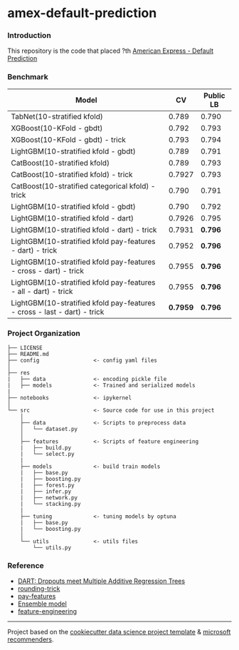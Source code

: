 # amex-default-prediction
### Introduction
This repository is the code that placed ?th [American Express - Default Prediction](https://www.kaggle.com/competitions/amex-default-prediction/overview)

### Benchmark
|Model|CV|Public LB|
|-----|--|------|
|TabNet(10-stratified kfold)|0.789|0.790|
|XGBoost(10-KFold - gbdt)|0.792|0.793|
|XGBoost(10-KFold - gbdt) - trick|0.793|0.794|
|LightGBM(10-stratified kfold - gbdt)|0.789|0.791|
|CatBoost(10-stratified kfold)|0.789|0.793|
|CatBoost(10-stratified kfold) - trick|0.7927|0.793|
|CatBoost(10-stratified categorical kfold) - trick|0.790|0.791|
|LightGBM(10-stratified kfold - gbdt)|0.790|0.792|
|LightGBM(10-stratified kfold - dart)|0.7926|0.795|
|LightGBM(10-stratified kfold - dart) - trick|0.7931|**0.796**|
|LightGBM(10-stratified kfold pay-features - dart) - trick|0.7952|**0.796**|
|LightGBM(10-stratified kfold pay-features - cross - dart) - trick|0.7955|**0.796**|
|LightGBM(10-stratified kfold pay-features - all - dart) - trick|0.7955|**0.796**|
|LightGBM(10-stratified kfold pay-features - cross - last - dart) - trick|**0.7959**|**0.796**|

### Project Organization
```
├── LICENSE
├── README.md
├── config                 <- config yaml files
│
├── res
|   ├── data               <- encoding pickle file
|   ├── models             <- Trained and serialized models
|
├── notebooks              <- ipykernel
│
└── src                    <- Source code for use in this project
    │
    ├── data               <- Scripts to preprocess data
    │   └── dataset.py
    │
    ├── features           <- Scripts of feature engineering
    |   ├── build.py
    |   └── select.py
    |
    ├── models             <- build train models
    |   ├── base.py
    |   ├── boosting.py
    |   ├── forest.py
    |   ├── infer.py
    |   ├── network.py
    |   └── stacking.py
    |
    ├── tuning             <- tuning models by optuna
    |   ├── base.py
    |   └── boosting.py
    │
    └── utils              <- utils files
        └── utils.py
```

### Reference
+ [DART: Dropouts meet Multiple Additive Regression Trees](https://arxiv.org/abs/1505.01866)
+ [rounding-trick](https://www.kaggle.com/code/jiweiliu/amex-catboost-rounding-trick)
+ [pay-features](https://www.kaggle.com/code/jiweiliu/rapids-cudf-feature-engineering-xgb)
+ [Ensemble model](https://www.sciencedirect.com/science/article/pii/S0957417421003407)
+ [feature-engineering](https://www.kaggle.com/code/susnato/amex-data-preprocesing-feature-engineering)
--------
Project based on the [cookiecutter data science project template](https://drivendata.github.io/cookiecutter-data-science/) & [microsoft recommenders](https://github.com/microsoft/recommenders/tree/main/recommenders).
